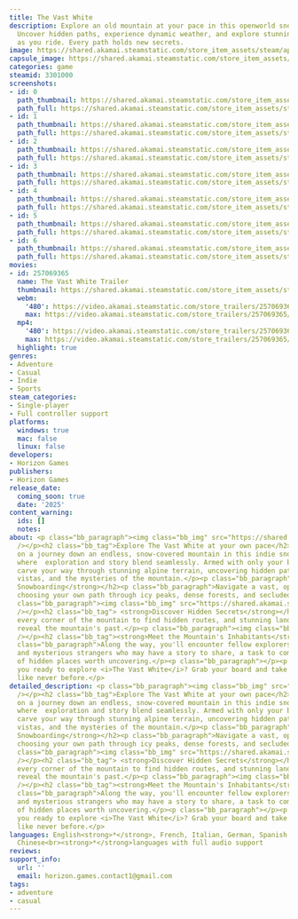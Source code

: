 ```yaml
---
title: The Vast White
description: Explore an old mountain at your pace in this openworld snowboarding adventure.
  Uncover hidden paths, experience dynamic weather, and explore stunning landscapes
  as you ride. Every path holds new secrets.
image: https://shared.akamai.steamstatic.com/store_item_assets/steam/apps/3301000/header.jpg?t=1732807505
capsule_image: https://shared.akamai.steamstatic.com/store_item_assets/steam/apps/3301000/7fbd4903c971574c977034faced7e15f6f03083d/capsule_231x87.jpg?t=1732807505
categories: game
steamid: 3301000
screenshots:
- id: 0
  path_thumbnail: https://shared.akamai.steamstatic.com/store_item_assets/steam/apps/3301000/ss_34b7b5eecab8aa023585135967569c181019f6cd.600x338.jpg?t=1732807505
  path_full: https://shared.akamai.steamstatic.com/store_item_assets/steam/apps/3301000/ss_34b7b5eecab8aa023585135967569c181019f6cd.1920x1080.jpg?t=1732807505
- id: 1
  path_thumbnail: https://shared.akamai.steamstatic.com/store_item_assets/steam/apps/3301000/ss_d8cc8b0f159222787e1440fd7d5535c568d4a445.600x338.jpg?t=1732807505
  path_full: https://shared.akamai.steamstatic.com/store_item_assets/steam/apps/3301000/ss_d8cc8b0f159222787e1440fd7d5535c568d4a445.1920x1080.jpg?t=1732807505
- id: 2
  path_thumbnail: https://shared.akamai.steamstatic.com/store_item_assets/steam/apps/3301000/ss_6e26dd085f12481c883825e4c67b532ae17f18c1.600x338.jpg?t=1732807505
  path_full: https://shared.akamai.steamstatic.com/store_item_assets/steam/apps/3301000/ss_6e26dd085f12481c883825e4c67b532ae17f18c1.1920x1080.jpg?t=1732807505
- id: 3
  path_thumbnail: https://shared.akamai.steamstatic.com/store_item_assets/steam/apps/3301000/ss_32ad531c8a977b7cba28a2554c31d96eb01e9655.600x338.jpg?t=1732807505
  path_full: https://shared.akamai.steamstatic.com/store_item_assets/steam/apps/3301000/ss_32ad531c8a977b7cba28a2554c31d96eb01e9655.1920x1080.jpg?t=1732807505
- id: 4
  path_thumbnail: https://shared.akamai.steamstatic.com/store_item_assets/steam/apps/3301000/ss_12e42f0188df21348fa094058bc8388c4b08aba7.600x338.jpg?t=1732807505
  path_full: https://shared.akamai.steamstatic.com/store_item_assets/steam/apps/3301000/ss_12e42f0188df21348fa094058bc8388c4b08aba7.1920x1080.jpg?t=1732807505
- id: 5
  path_thumbnail: https://shared.akamai.steamstatic.com/store_item_assets/steam/apps/3301000/ss_d1e235184faebd7c66b11064933d290e8814fc01.600x338.jpg?t=1732807505
  path_full: https://shared.akamai.steamstatic.com/store_item_assets/steam/apps/3301000/ss_d1e235184faebd7c66b11064933d290e8814fc01.1920x1080.jpg?t=1732807505
- id: 6
  path_thumbnail: https://shared.akamai.steamstatic.com/store_item_assets/steam/apps/3301000/ss_f7bccc0154b93b3089071cfca23485b447b2d601.600x338.jpg?t=1732807505
  path_full: https://shared.akamai.steamstatic.com/store_item_assets/steam/apps/3301000/ss_f7bccc0154b93b3089071cfca23485b447b2d601.1920x1080.jpg?t=1732807505
movies:
- id: 257069365
  name: The Vast White Trailer
  thumbnail: https://shared.akamai.steamstatic.com/store_item_assets/steam/apps/257069365/7dd8218e0deffc5fffab50914fed91f1465fc56b/movie_600x337.jpg?t=1730566887
  webm:
    '480': https://video.akamai.steamstatic.com/store_trailers/257069365/movie480_vp9.webm?t=1730566887
    max: https://video.akamai.steamstatic.com/store_trailers/257069365/movie_max_vp9.webm?t=1730566887
  mp4:
    '480': https://video.akamai.steamstatic.com/store_trailers/257069365/movie480.mp4?t=1730566887
    max: https://video.akamai.steamstatic.com/store_trailers/257069365/movie_max.mp4?t=1730566887
  highlight: true
genres:
- Adventure
- Casual
- Indie
- Sports
steam_categories:
- Single-player
- Full controller support
platforms:
  windows: true
  mac: false
  linux: false
developers:
- Horizon Games
publishers:
- Horizon Games
release_date:
  coming_soon: true
  date: '2025'
content_warning:
  ids: []
  notes:
about: <p class="bb_paragraph"><img class="bb_img" src="https://shared.akamai.steamstatic.com/store_item_assets/steam/apps/3301000/extras/DescriptionHeader.png?t=1732807505"
  /></p><h2 class="bb_tag">Explore The Vast White at your own pace</h2><p class="bb_paragraph">Embark
  on a journey down an endless, snow-covered mountain in this indie snowboarding adventure
  where  exploration and story blend seamlessly. Armed with only your board,  you’ll
  carve your way through stunning alpine terrain, uncovering hidden paths, breathtaking
  vistas, and the mysteries of the mountain.</p><p class="bb_paragraph"></p><h2 class="bb_tag"><strong>Open-World
  Snowboarding</strong></h2><p class="bb_paragraph">Navigate a vast, open mountain,
  choosing your own path through icy peaks, dense forests, and secluded valleys.</p><p
  class="bb_paragraph"><img class="bb_img" src="https://shared.akamai.steamstatic.com/store_item_assets/steam/apps/3301000/extras/SnowboardSuperLow.gif?t=1732807505"
  /></p><h2 class="bb_tag"> <strong>Discover Hidden Secrets</strong></h2><p class="bb_paragraph">Explore
  every corner of the mountain to find hidden routes, and stunning landscapes that
  reveal the mountain's past.</p><p class="bb_paragraph"><img class="bb_img" src="https://shared.akamai.steamstatic.com/store_item_assets/steam/apps/3301000/extras/CaveSuperLow.gif?t=1732807505"
  /></p><h2 class="bb_tag"><strong>Meet the Mountain's Inhabitants</strong></h2><p
  class="bb_paragraph">Along the way, you'll encounter fellow explorers, wise locals,
  and mysterious strangers who may have a story to share, a task to complete, or knowledge
  of hidden places worth uncovering.</p><p class="bb_paragraph"></p><p class="bb_paragraph">Are
  you ready to explore <i>The Vast White</i>? Grab your board and take on the mountain
  like never before.</p>
detailed_description: <p class="bb_paragraph"><img class="bb_img" src="https://shared.akamai.steamstatic.com/store_item_assets/steam/apps/3301000/extras/DescriptionHeader.png?t=1732807505"
  /></p><h2 class="bb_tag">Explore The Vast White at your own pace</h2><p class="bb_paragraph">Embark
  on a journey down an endless, snow-covered mountain in this indie snowboarding adventure
  where  exploration and story blend seamlessly. Armed with only your board,  you’ll
  carve your way through stunning alpine terrain, uncovering hidden paths, breathtaking
  vistas, and the mysteries of the mountain.</p><p class="bb_paragraph"></p><h2 class="bb_tag"><strong>Open-World
  Snowboarding</strong></h2><p class="bb_paragraph">Navigate a vast, open mountain,
  choosing your own path through icy peaks, dense forests, and secluded valleys.</p><p
  class="bb_paragraph"><img class="bb_img" src="https://shared.akamai.steamstatic.com/store_item_assets/steam/apps/3301000/extras/SnowboardSuperLow.gif?t=1732807505"
  /></p><h2 class="bb_tag"> <strong>Discover Hidden Secrets</strong></h2><p class="bb_paragraph">Explore
  every corner of the mountain to find hidden routes, and stunning landscapes that
  reveal the mountain's past.</p><p class="bb_paragraph"><img class="bb_img" src="https://shared.akamai.steamstatic.com/store_item_assets/steam/apps/3301000/extras/CaveSuperLow.gif?t=1732807505"
  /></p><h2 class="bb_tag"><strong>Meet the Mountain's Inhabitants</strong></h2><p
  class="bb_paragraph">Along the way, you'll encounter fellow explorers, wise locals,
  and mysterious strangers who may have a story to share, a task to complete, or knowledge
  of hidden places worth uncovering.</p><p class="bb_paragraph"></p><p class="bb_paragraph">Are
  you ready to explore <i>The Vast White</i>? Grab your board and take on the mountain
  like never before.</p>
languages: English<strong>*</strong>, French, Italian, German, Spanish - Spain, Simplified
  Chinese<br><strong>*</strong>languages with full audio support
reviews:
support_info:
  url: ''
  email: horizon.games.contact1@gmail.com
tags:
- adventure
- casual
---
```


